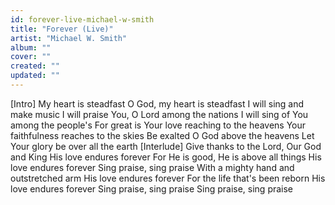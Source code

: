 ```yaml
---
id: forever-live-michael-w-smith
title: "Forever (Live)"
artist: "Michael W. Smith"
album: ""
cover: ""
created: ""
updated: ""
---
```


[Intro]
My heart is steadfast O God, my heart is steadfast
I will sing and make music
I will praise You, O Lord among the nations
I will sing of You among the people's
For great is Your love reaching to the heavens
Your faithfulness reaches to the skies
Be exalted O God above the heavens
Let Your glory be over all the earth
[Interlude]
Give thanks to the Lord, Our God and King
His love endures forever
For He is good, He is above all things
His love endures forever
Sing praise, sing praise
With a mighty hand and outstretched arm
His love endures forever
For the life that's been reborn
His love endures forever
Sing praise, sing praise
Sing praise, sing praise